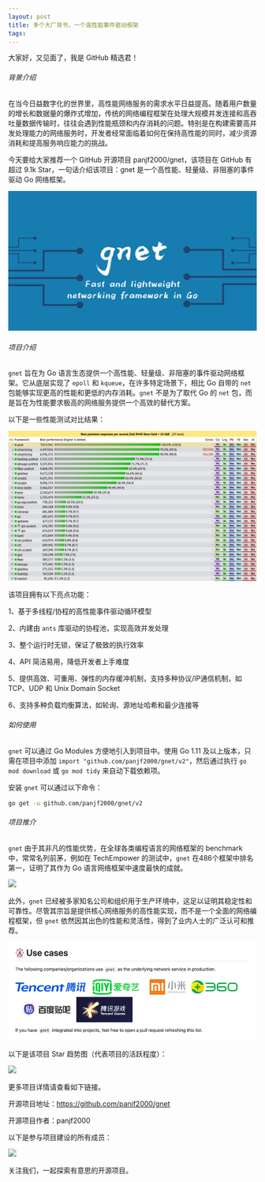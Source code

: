 ```yaml
---
layout: post
title: 多个大厂背书，一个高性能事件驱动框架
tags: 
---
```


大家好，又见面了，我是 GitHub 精选君！

###### 背景介绍

在当今日益数字化的世界里，高性能网络服务的需求水平日益提高。随着用户数量的增长和数据量的爆炸式增加，传统的网络编程框架在处理大规模并发连接和高吞吐量数据传输时，往往会遇到性能瓶颈和内存消耗的问题。特别是在构建需要高并发处理能力的网络服务时，开发者经常面临着如何在保持高性能的同时，减少资源消耗和提高服务响应能力的挑战。

今天要给大家推荐一个 GitHub 开源项目 panjf2000/gnet，该项目在 GitHub 有超过 9.1k Star，一句话介绍该项目：gnet 是一个高性能、轻量级、非阻塞的事件驱动 Go 网络框架。

![](https://raw.githubusercontent.com/panjf2000/logos/master/gnet/logo.png)

###### 项目介绍

`gnet` 旨在为 Go 语言生态提供一个高性能、轻量级、非阻塞的事件驱动网络框架。它从底层实现了 `epoll` 和 `kqueue`，在许多特定场景下，相比 Go 自带的 `net` 包能够实现更高的性能和更低的内存消耗。`gnet` 不是为了取代 Go 的 `net` 包，而是旨在为性能要求极高的网络服务提供一个高效的替代方案。

以下是一些性能测试对比结果：

![](https://raw.githubusercontent.com/panjf2000/illustrations/master/benchmark/techempower-plaintext-topN-go-light.png)

该项目拥有以下亮点功能：

1、基于多线程/协程的高性能事件驱动循环模型

2、内建由 `ants` 库驱动的协程池，实现高效并发处理

3、整个运行时无锁，保证了极致的执行效率

4、API 简洁易用，降低开发者上手难度

5、提供高效、可重用、弹性的内存缓冲机制，支持多种协议/IP通信机制，如 TCP、UDP 和 Unix Domain Socket

6、支持多种负载均衡算法，如轮询、源地址哈希和最少连接等

###### 如何使用

`gnet` 可以通过 Go Modules 方便地引入到项目中。使用 Go 1.11 及以上版本，只需在项目中添加 `import "github.com/panjf2000/gnet/v2"`，然后通过执行 `go mod download` 或 `go mod tidy` 来自动下载依赖项。

安装 `gnet` 可以通过以下命令：

```bash
go get -u github.com/panjf2000/gnet/v2
```

###### 项目推介

`gnet` 由于其非凡的性能优势，在全球各类编程语言的网络框架的 benchmark 中，常常名列前茅，例如在 TechEmpower 的测试中，`gnet` 在486个框架中排名第一，证明了其作为 Go 语言网络框架中速度最快的成就。

![](https://github.com/panjf2000/gnet_benchmarks/raw/master/results/echo_packet_linux.png)

此外，`gnet` 已经被多家知名公司和组织用于生产环境中，这足以证明其稳定性和可靠性。尽管其宗旨是提供核心网络服务的高性能实现，而不是一个全面的网络编程框架，但 `gnet` 依然因其出色的性能和灵活性，得到了业内人士的广泛认可和推荐。

![](https://raw.githubusercontent.com/ZhuPeng/pic/master/images/compress_image-20240502214834191.png)

以下是该项目 Star 趋势图（代表项目的活跃程度）：

![](https://api.star-history.com/svg?repos=panjf2000/gnet&type=Timeline)

更多项目详情请查看如下链接。

开源项目地址：https://github.com/panjf2000/gnet 

开源项目作者：panjf2000

以下是参与项目建设的所有成员：

![](https://contrib.rocks/image?repo=panjf2000/gnet)

关注我们，一起探索有意思的开源项目。

